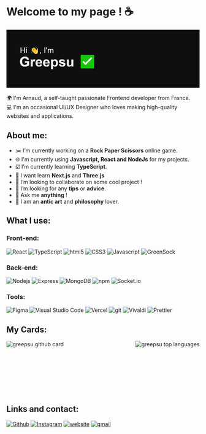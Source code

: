 # Welcome to my page ! ☕️

![greepsu header](images/header.png)

🌍 I'm Arnaud, a self-taught passionate Frontend developer from France.<br />
💻 I'm an occasional UI/UX Designer who loves making high-quality websites and applications.

## About me:

- ✂️ I’m currently working on a **Rock Paper Scissors** online game.
- 🌐 I'm currently using **Javascript, React and NodeJs** for my projects.
- ☑️ I’m currently learning **TypeScript**.
- 📅 I want learn **Next.js** and **Three.js**
- 👯 I’m looking to collaborate on some cool project !
- 🤔 I’m looking for any **tips** or **advice**.
- 💬 Ask me **anything** !
- 📖 I am an **antic art** and **philosophy** lover.

## What I use:

### Front-end:

<img alt="React" src="https://img.shields.io/badge/-React-45b8d8?style=flat-square&logo=react&logoColor=white" /> <img alt="TypeScript" src="https://img.shields.io/badge/-TypeScript-007ACC?style=flat-square&logo=typescript&logoColor=white" /> <img alt="html5" src="https://img.shields.io/badge/-HTML5-E34F26?style=flat-square&logo=html5&logoColor=white" /> <img alt="CSS3" src="https://img.shields.io/badge/-CSS3-1572B6?style=flat-square&logo=CSS3&logoColor=white" /> <img alt="Javascript" src="https://img.shields.io/badge/-Javascript-F7DF1E?style=flat-square&logo=Javascript&logoColor=1f1f1f" /> <img alt="GreenSock" src="https://img.shields.io/badge/-GreenSock-88CE01?style=flat-square&logo=GreenSock&logoColor=white" />

### Back-end:

<img alt="Nodejs" src="https://img.shields.io/badge/-Nodejs-43853d?style=flat-square&logo=Node.js&logoColor=white" /> <img alt="Express" src="https://img.shields.io/badge/-Express-1f1f1f?style=flat-square&logo=Express&logoColor=f1f1f1" /> <img alt="MongoDB" src="https://img.shields.io/badge/-MongoDB-13aa52?style=flat-square&logo=mongodb&logoColor=white" /> <img alt="npm" src="https://img.shields.io/badge/-NPM-CB3837?style=flat-square&logo=npm&logoColor=white" /> <img alt="Socket.io" src="https://img.shields.io/badge/-Socket.io-1f1f1f?style=flat-square&logo=Socket.io&logoColor=white" />

### Tools:

<img alt="Figma" src="https://img.shields.io/badge/-Figma-F24E1E?style=flat-square&logo=Figma&logoColor=white" /> <img alt="Visual Studio Code" src="https://img.shields.io/badge/-Visual Studio Code-007ACC?style=flat-square&logo=Visual Studio Code&logoColor=white" /> <img alt="Vercel" src="https://img.shields.io/badge/-Vercel-f1f1f1?style=flat-square&logo=Vercel&logoColor=000000" /> <img alt="git" src="https://img.shields.io/badge/-Git-F05032?style=flat-square&logo=git&logoColor=white" /> <img alt="Vivaldi" src="https://img.shields.io/badge/-Vivaldi-EF3939?style=flat-square&logo=Vivaldi&logoColor=white" /> <img alt="Prettier" src="https://img.shields.io/badge/-Prettier-F7B93E?style=flat-square&logo=prettier&logoColor=white" />

## My Cards:

<img src="https://github-readme-stats.vercel.app/api?username=greepsu&show_icons=true&hide=[%22stars%22]&show_private=true&theme=gotham&bg_color=0F0F0F" alt="greepsu github card" align="left" height="160" />

<img src="https://github-readme-stats.vercel.app/api/top-langs/?username=greepsu&layout=compact&theme=gotham&bg_color=0F0F0F" alt="greepsu top languages" align="right" height="160" />

<br /> <br /> <br /> <br /> <br /> <br /> <br /> <br />

## Links and contact:

<a href="https://github.com/greepsu" target="_blank"><img alt="Github" src="https://img.shields.io/badge/GitHub-%2312100E.svg?&style=for-the-badge&logo=Github&logoColor=white" /></a>
<a href="https://www.instagram.com/greepsu_" target="_blank"><img alt="Instagram" src="https://img.shields.io/badge/instagram-%231DA1F2.svg?&style=for-the-badge&logo=instagram&logoColor=white&color=C13584" /></a>
<a href="https://portfolio-self-rho.vercel.app" target="_blank"><img alt="website" src="https://img.shields.io/badge/website-%230077B5.svg?&style=for-the-badge&logo=vercel&logoColor=white" /></a>
<a href="https://mail.google.com/mail/?view=cm&fs=1&to=arnaud.mgn@gmail.com" target="_blank"><img alt="gmail" src="https://img.shields.io/badge/gmail-%2312100E.svg?&style=for-the-badge&logo=gmail&color=f5f5f5" /></a>
